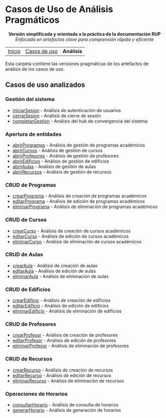 # Casos de Uso de Análisis Pragmáticos

<div align=center>

**Versión simplificada y orientada a la práctica de la documentación RUP**  
*Enfocada en artefactos clave para comprensión rápida y eficiente*

||||
|-|-|-|
|[Inicio](../../README.md)|[Casos de uso](../../00-casos-uso/02-detalle/README.md)|**Análisis**|

</div>

Esta carpeta contiene las versiones pragmáticas de los artefactos de análisis de los casos de uso.

## Casos de uso analizados

### Gestión del sistema
- [iniciarSesion](./iniciarSesion/README.md) - Análisis de autenticación de usuarios
- [cerrarSesion](./cerrarSesion/README.md) - Análisis de cierre de sesión
- [completarGestion](./completarGestion/README.md) - Análisis del hub de convergencia del sistema

### Apertura de entidades
- [abrirProgramas](./abrirProgramas/README.md) - Análisis de gestión de programas académicos
- [abrirCursos](./abrirCursos/README.md) - Análisis de gestión de cursos
- [abrirProfesores](./abrirProfesores/README.md) - Análisis de gestión de profesores
- [abrirEdificios](./abrirEdificios/README.md) - Análisis de gestión de edificios
- [abrirAulas](./abrirAulas/README.md) - Análisis de gestión de aulas
- [abrirRecursos](./abrirRecursos/README.md) - Análisis de gestión de recursos

### CRUD de Programas
- [crearPrograma](./crearPrograma/README.md) - Análisis de creación de programas académicos
- [editarPrograma](./editarPrograma/README.md) - Análisis de edición de programas académicos
- [eliminarPrograma](./eliminarPrograma/README.md) - Análisis de eliminación de programas académicos

### CRUD de Cursos
- [crearCurso](./crearCurso/README.md) - Análisis de creación de cursos académicos
- [editarCurso](./editarCurso/README.md) - Análisis de edición de cursos académicos
- [eliminarCurso](./eliminarCurso/README.md) - Análisis de eliminación de cursos académicos

### CRUD de Aulas
- [crearAula](./crearAula/README.md) - Análisis de creación de aulas
- [editarAula](./editarAula/README.md) - Análisis de edición de aulas
- [eliminarAula](./eliminarAula/README.md) - Análisis de eliminación de aulas

### CRUD de Edificios
- [crearEdificio](./crearEdificio/README.md) - Análisis de creación de edificios
- [editarEdificio](./editarEdificio/README.md) - Análisis de edición de edificios
- [eliminarEdificio](./eliminarEdificio/README.md) - Análisis de eliminación de edificios

### CRUD de Profesores
- [crearProfesor](./crearProfesor/README.md) - Análisis de creación de profesores
- [editarProfesor](./editarProfesor/README.md) - Análisis de edición de profesores
- [eliminarProfesor](./eliminarProfesor/README.md) - Análisis de eliminación de profesores

### CRUD de Recursos
- [crearRecurso](./crearRecurso/README.md) - Análisis de creación de recursos
- [editarRecurso](./editarRecurso/README.md) - Análisis de edición de recursos
- [eliminarRecurso](./eliminarRecurso/README.md) - Análisis de eliminación de recursos

### Operaciones de Horarios
- [consultarHorario](./consultarHorario/README.md) - Análisis de consulta de horarios
- [generarHorario](./generarHorario/README.md) - Análisis de generación de horarios
